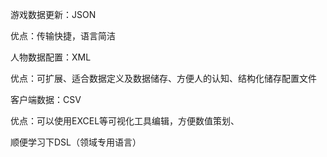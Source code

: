 游戏数据更新：JSON

优点：传输快捷，语言简洁

人物数据配置：XML

优点：可扩展、适合数据定义及数据储存、方便人的认知、结构化储存配置文件

客户端数据：CSV

优点：可以使用EXCEL等可视化工具编辑，方便数值策划、


顺便学习下DSL（领域专用语言）

